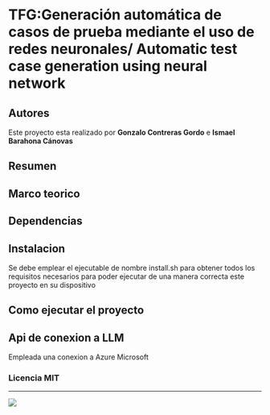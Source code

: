 # TFG:Generación automática de casos de prueba mediante el uso de redes neuronales/ Automatic test case generation using neural network

## Autores
Este proyecto esta realizado por **Gonzalo Contreras Gordo** e **Ismael Barahona Cánovas**
## Resumen
## Marco teorico

## Dependencias
## Instalacion
Se debe emplear el ejecutable de nombre install.sh para obtener todos los requisitos necesarios para poder ejecutar de una manera correcta este proyecto en su dispositivo

## Como ejecutar el proyecto

##  Api de conexion a LLM
Empleada una conexion a Azure Microsoft

### Licencia MIT
---



![](https://informatica.ucm.es/data/cont/media/www/pag-78821/escudofdigrande.png)
